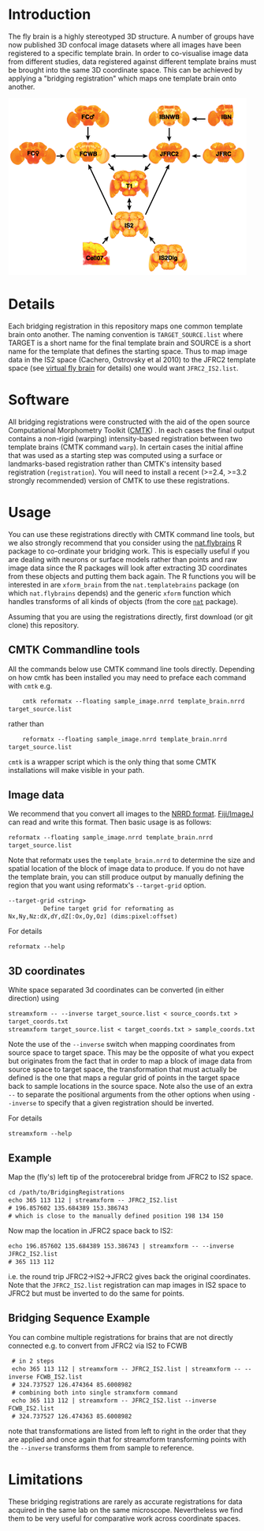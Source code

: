 Introduction
============
The fly brain is a highly stereotyped 3D structure.  A number of groups have now published 3D confocal image datasets where all images have been registered to a specific template brain. In order to co-visualise image data from different studies, data registered against different template brains must be brought into the same 3D coordinate space. This can be achieved by applying a "bridging registration" which maps one template brain onto another.

![bridgingregistrations](doc/brains_and_bridges_lowres.png)

Details
=======
Each bridging registration in this repository maps one common template brain onto another. The naming convention is `TARGET_SOURCE.list` where TARGET is a short name for the final template brain and SOURCE is a short name for the template that defines the starting space. Thus to map image data in the IS2 space (Cachero, Ostrovsky et al 2010) to the JFRC2 template space (see [virtual fly brain](http://www.virtualflybrain.org) for details) one would want `JFRC2_IS2.list`. 

Software
========
All bridging registrations were constructed with the aid of the open source Computational Morphometry Toolkit ([CMTK](http://www.nitrc.org/projects/cmtk/)) . In each cases the final output contains a non-rigid (warping) intensity-based registration between two template brains (CMTK command `warp`). In certain cases the initial affine that was used as a starting step was computed using a surface or landmarks-based registration rather than CMTK's intensity based registration (`registration`).  You will need to install a recent (>=2.4, >=3.2 strongly recommended) version of CMTK to use these registrations.

Usage
=====

You can use these registrations directly with CMTK command line tools, but we
also strongly recommend that you consider using the [nat.flybrains](https://github.com/jefferislab/nat.flybrains)
R package to co-ordinate your bridging work. This is especially useful if you are dealing with neurons or surface models
rather than points and raw image data since the R packages will look after extracting 3D coordinates
from these objects and putting them back again. The R functions you will be interested in are `xform_brain`
from the `nat.templatebrains` package (on which `nat.flybrains` depends) and the generic `xform` function
which handles transforms of all kinds of objects (from the core [`nat`](https://github.com/jefferis/nat) package).

Assuming that you are using the registrations directly, first download (or git clone) this repository. 

CMTK Commandline tools
----------------------

All the commands below use CMTK command line tools directly. Depending on how cmtk has been installed
you may need to preface each command with `cmtk` e.g.

```
    cmtk reformatx --floating sample_image.nrrd template_brain.nrrd target_source.list
```
rather than

```
    reformatx --floating sample_image.nrrd template_brain.nrrd target_source.list
```

`cmtk` is a wrapper script which is the only thing that some CMTK installations will make visible in your path.

Image data
----------

We recommend that you convert all images to the [NRRD format](http://teem.sourceforge.net/nrrd/). [Fiji/ImageJ](http://fiji.sc) can read and write this format. Then basic usage is as follows:

    reformatx --floating sample_image.nrrd template_brain.nrrd target_source.list

Note that reformatx uses the `template_brain.nrrd` to determine the size and spatial location of the block of image data to produce. If you do not have the template brain, you can still produce output by manually defining the region that you want using reformatx's `--target-grid` option. 

    --target-grid <string>
              Define target grid for reformating as Nx,Ny,Nz:dX,dY,dZ[:Ox,Oy,Oz] (dims:pixel:offset)

For details

    reformatx --help

3D coordinates
--------------

White space separated 3d coordinates can be converted (in either direction) using 

    streamxform -- --inverse target_source.list < source_coords.txt > target_coords.txt
    streamxform target_source.list < target_coords.txt > sample_coords.txt

Note the use of the `--inverse` switch when mapping coordinates from source space to target space. This may be the opposite of what you expect but originates from the fact that in order to map a block of image data from source space to target space, the transformation that must actually be defined is the one that maps a regular grid of points in the target space back to sample locations in the source space. Note also the use of an extra `--` to separate the positional arguments from the other options when using `--inverse` to specify that a given registration should be inverted.

For details

    streamxform --help

Example
-------
Map the (fly's) left tip of the protocerebral bridge from JFRC2 to IS2 space.

    cd /path/to/BridgingRegistrations
    echo 365 113 112 | streamxform -- JFRC2_IS2.list
    # 196.857602 135.684389 153.386743 
    # which is close to the manually defined position 198 134 150

Now map the location in JFRC2 space back to IS2:

    echo 196.857602 135.684389 153.386743 | streamxform -- --inverse JFRC2_IS2.list
    # 365 113 112

i.e. the round trip JFRC2->IS2->JFRC2 gives back the original coordinates. Note that the `JFRC2_IS2.list` registration can map images in IS2 space to JFRC2 but must be inverted to do the same for points. 

Bridging Sequence Example
-------------------------
You can combine multiple registrations for brains that are not directly connected e.g. to convert from JFRC2 via IS2 to FCWB

     # in 2 steps
     echo 365 113 112 | streamxform -- JFRC2_IS2.list | streamxform -- --inverse FCWB_IS2.list
     # 324.737527 126.474364 85.6008982
     # combining both into single stramxform command
     echo 365 113 112 | streamxform -- JFRC2_IS2.list --inverse FCWB_IS2.list 
     # 324.737527 126.474363 85.6008982 

note that transformations are listed from left to right in the order that they are applied and once again that for streamxform transforming points with the `--inverse` transforms them from sample to reference.

Limitations
===========
These bridging registrations are rarely as accurate registrations for data acquired in the same lab on the same microscope. Nevertheless we find them to be very useful for comparative work across coordinate spaces.

